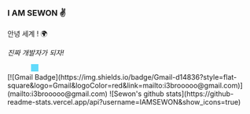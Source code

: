 ### I AM SEWON ✌️


안녕 세계 ! 🌍

_진짜 개발자가 되자!_
<div>
  <img background-color="black" style="margin-right:5px;" height="15" width="15" src="https://unpkg.com/simple-icons@v3/icons/java.svg" />
  <img background-color="black" style="margin-right:5px" height="15" width="15" src="https://unpkg.com/simple-icons@v3/icons/node-dot-js.svg" />
  <img background-color="black" style="margin-right:5px;background-color:#61DAFB;" height="15" width="15" src="https://unpkg.com/simple-icons@v3/icons/react.svg" />
  <img background-color="black" style="margin-right:5px" height="15" width="15" src="https://unpkg.com/simple-icons@v3/icons/spring.svg" />
</div>
  [![Gmail Badge](https://img.shields.io/badge/Gmail-d14836?style=flat-square&logo=Gmail&logoColor=red&link=mailto:i3brooooo@gmail.com)](mailto:i3brooooo@gmail.com)
![Sewon's github stats](https://github-readme-stats.vercel.app/api?username=IAMSEWON&show_icons=true)

